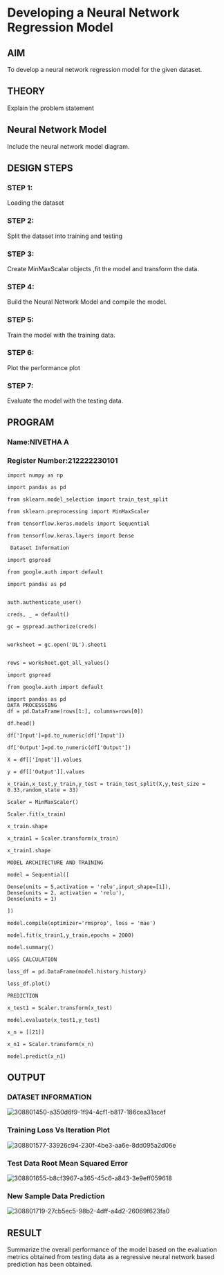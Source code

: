 # Developing a Neural Network Regression Model

## AIM

To develop a neural network regression model for the given dataset.

## THEORY

Explain the problem statement

## Neural Network Model

Include the neural network model diagram.

## DESIGN STEPS

### STEP 1:

Loading the dataset

### STEP 2:

Split the dataset into training and testing

### STEP 3:

Create MinMaxScalar objects ,fit the model and transform the data.

### STEP 4:

Build the Neural Network Model and compile the model.

### STEP 5:

Train the model with the training data.

### STEP 6:

Plot the performance plot

### STEP 7:

Evaluate the model with the testing data.

## PROGRAM
### Name:NIVETHA A
### Register Number:212222230101
```
import numpy as np

import pandas as pd

from sklearn.model_selection import train_test_split

from sklearn.preprocessing import MinMaxScaler

from tensorflow.keras.models import Sequential

from tensorflow.keras.layers import Dense

 Dataset Information

import gspread

from google.auth import default

import pandas as pd


auth.authenticate_user()

creds, _ = default()

gc = gspread.authorize(creds)


worksheet = gc.open('DL').sheet1


rows = worksheet.get_all_values()

import gspread

from google.auth import default

import pandas as pd
DATA PROCESSSING
df = pd.DataFrame(rows[1:], columns=rows[0])

df.head()

df['Input']=pd.to_numeric(df['Input'])

df['Output']=pd.to_numeric(df['Output'])

X = df[['Input']].values

y = df[['Output']].values

x_train,x_test,y_train,y_test = train_test_split(X,y,test_size = 0.33,random_state = 33)

Scaler = MinMaxScaler()

Scaler.fit(x_train)

x_train.shape

x_train1 = Scaler.transform(x_train)

x_train1.shape

MODEL ARCHITECTURE AND TRAINING

model = Sequential([

Dense(units = 5,activation = 'relu',input_shape=[1]),
Dense(units = 2, activation = 'relu'),
Dense(units = 1)

])

model.compile(optimizer='rmsprop', loss = 'mae')

model.fit(x_train1,y_train,epochs = 2000)

model.summary()

LOSS CALCULATION

loss_df = pd.DataFrame(model.history.history)

loss_df.plot()

PREDICTION

x_test1 = Scaler.transform(x_test)

model.evaluate(x_test1,y_test)

x_n = [[21]]

x_n1 = Scaler.transform(x_n)

model.predict(x_n1)
```

## OUTPUT
### DATASET INFORMATION
![308801450-a350d6f9-1f94-4cf1-b817-186cea31acef](https://github.com/etjabajasphin/basic-nn-model/assets/120543388/d4144b98-8290-4001-a646-afee7003c7f8)

### Training Loss Vs Iteration Plot

![308801577-33926c94-230f-4be3-aa6e-8dd095a2d06e](https://github.com/etjabajasphin/basic-nn-model/assets/120543388/00d7947b-dc84-443e-bced-0d7b554a7305)


### Test Data Root Mean Squared Error

![308801655-b8cf3967-a365-45c6-a843-3e9eff059618](https://github.com/etjabajasphin/basic-nn-model/assets/120543388/240ccb3e-43d3-4e6f-826f-02ebb5648f87)


### New Sample Data Prediction

![308801719-27cb5ec5-98b2-4dff-a4d2-26069f623fa0](https://github.com/etjabajasphin/basic-nn-model/assets/120543388/4af7e8f3-403a-4f03-bca7-b6b4e5b3a5ce)


## RESULT
Summarize the overall performance of the model based on the evaluation metrics obtained from testing data as a regressive neural network based prediction has been obtained.

